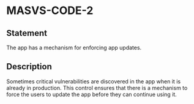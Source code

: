 # MASVS-CODE-2

## Statement

The app has a mechanism for enforcing app updates.

## Description

Sometimes critical vulnerabilities are discovered in the app when it is already in production. This control ensures that there is a mechanism to force the users to update the app before they can continue using it.
